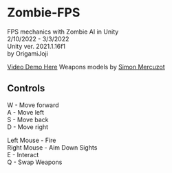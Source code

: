 # Zombie-FPS
FPS mechanics with Zombie AI in Unity<br/>
2/10/2022 - 3/3/2022<br/>
Unity ver. 2021.1.16f1<br/>
by OrigamiJoji<br/>

[Video Demo Here](https://youtu.be/wVtm_HDl9WI)
Weapons models by [Simon Mercuzot](https://assetstore.unity.com/packages/3d/props/guns/low-poly-weapons-vol-1-151980)

## Controls
W - Move forward<br/>
A - Move left<br/>
S - Move back<br/>
D - Move right<br/>

Left Mouse - Fire<br/>
Right Mouse - Aim Down Sights<br/>
E - Interact<br/>
Q - Swap Weapons<br/>

